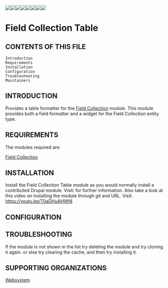 [![](https://sourcerer.io/fame/BhanuPrakashNani/BhanuPrakashNani/Field-Collection-Table-D8/images/0)](https://sourcerer.io/fame/BhanuPrakashNani/BhanuPrakashNani/Field-Collection-Table-D8/links/0)[![](https://sourcerer.io/fame/BhanuPrakashNani/BhanuPrakashNani/Field-Collection-Table-D8/images/1)](https://sourcerer.io/fame/BhanuPrakashNani/BhanuPrakashNani/Field-Collection-Table-D8/links/1)[![](https://sourcerer.io/fame/BhanuPrakashNani/BhanuPrakashNani/Field-Collection-Table-D8/images/2)](https://sourcerer.io/fame/BhanuPrakashNani/BhanuPrakashNani/Field-Collection-Table-D8/links/2)[![](https://sourcerer.io/fame/BhanuPrakashNani/BhanuPrakashNani/Field-Collection-Table-D8/images/3)](https://sourcerer.io/fame/BhanuPrakashNani/BhanuPrakashNani/Field-Collection-Table-D8/links/3)[![](https://sourcerer.io/fame/BhanuPrakashNani/BhanuPrakashNani/Field-Collection-Table-D8/images/4)](https://sourcerer.io/fame/BhanuPrakashNani/BhanuPrakashNani/Field-Collection-Table-D8/links/4)[![](https://sourcerer.io/fame/BhanuPrakashNani/BhanuPrakashNani/Field-Collection-Table-D8/images/5)](https://sourcerer.io/fame/BhanuPrakashNani/BhanuPrakashNani/Field-Collection-Table-D8/links/5)[![](https://sourcerer.io/fame/BhanuPrakashNani/BhanuPrakashNani/Field-Collection-Table-D8/images/6)](https://sourcerer.io/fame/BhanuPrakashNani/BhanuPrakashNani/Field-Collection-Table-D8/links/6)[![](https://sourcerer.io/fame/BhanuPrakashNani/BhanuPrakashNani/Field-Collection-Table-D8/images/7)](https://sourcerer.io/fame/BhanuPrakashNani/BhanuPrakashNani/Field-Collection-Table-D8/links/7)

# Field Collection Table

## CONTENTS OF THIS FILE

    Introduction
    Requirements
    Installation
    Configuration
    Troubleshooting
    Maintainers


## INTRODUCTION

Provides a table formatter for the [Field Collection](https://www.drupal.org/project/field_collection) module.
This module provides both a field formatter and a widget for the Field Collection entity type.


## REQUIREMENTS

The modules required are:

   [Field Collection](https://www.drupal.org/project/field_collection)

## INSTALLATION

Install the Field Collection Table module as you would normally install a contributed Drupal module. Visit: for further information. Also take a look at this video on installing the module through git and URL.
Visit: https://youtu.be/T0aDHuAHWf4


## CONFIGURATION




## TROUBLESHOOTING

If the module is not shown in the list try deleting the module and try cloning it again. or else try clearing the cache, and then try installing it.

## SUPPORTING ORGANIZATIONS

[Websystem](https://www.drupal.org/websystem)

